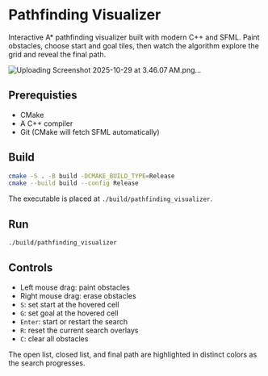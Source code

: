# Pathfinding Visualizer

Interactive A* pathfinding visualizer built with modern C++ and SFML. Paint obstacles, choose start and goal tiles, then watch the algorithm explore the grid and reveal the final path.

![Uploading Screenshot 2025-10-29 at 3.46.07 AM.png…]()


## Prerequisties
- CMake
- A C++ compiler
- Git (CMake will fetch SFML automatically)

## Build
```bash
cmake -S . -B build -DCMAKE_BUILD_TYPE=Release
cmake --build build --config Release
```

The executable is placed at `./build/pathfinding_visualizer`.

## Run
```bash
./build/pathfinding_visualizer
```

## Controls
- Left mouse drag: paint obstacles
- Right mouse drag: erase obstacles
- `S`: set start at the hovered cell
- `G`: set goal at the hovered cell
- `Enter`: start or restart the search
- `R`: reset the current search overlays
- `C`: clear all obstacles

The open list, closed list, and final path are highlighted in distinct colors as the search progresses.
